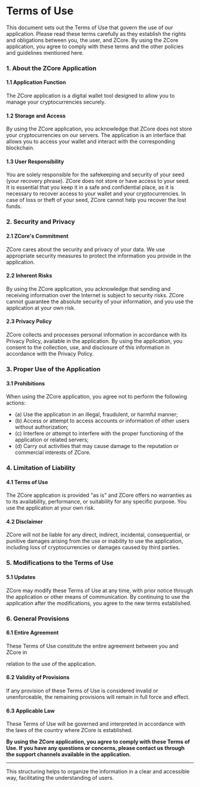 # Terms of Use

This document sets out the Terms of Use that govern the use of our application. Please read these terms carefully as they establish the rights and obligations between you, the user, and ZCore. By using the ZCore application, you agree to comply with these terms and the other policies and guidelines mentioned here.

### 1. About the ZCore Application <a href="#1-about-the-zcore-application" id="1-about-the-zcore-application"></a>

#### 1.1 Application Function <a href="#1-1-application-function" id="1-1-application-function"></a>

The ZCore application is a digital wallet tool designed to allow you to manage your cryptocurrencies securely.

#### 1.2 Storage and Access <a href="#1-2-storage-and-access" id="1-2-storage-and-access"></a>

By using the ZCore application, you acknowledge that ZCore does not store your cryptocurrencies on our servers. The application is an interface that allows you to access your wallet and interact with the corresponding blockchain.

#### 1.3 User Responsibility <a href="#1-3-user-responsibility" id="1-3-user-responsibility"></a>

You are solely responsible for the safekeeping and security of your seed (your recovery phrase). ZCore does not store or have access to your seed. It is essential that you keep it in a safe and confidential place, as it is necessary to recover access to your wallet and your cryptocurrencies. In case of loss or theft of your seed, ZCore cannot help you recover the lost funds.

### 2. Security and Privacy <a href="#2-security-and-privacy" id="2-security-and-privacy"></a>

#### 2.1 ZCore's Commitment <a href="#2-1-zcore-s-commitment" id="2-1-zcore-s-commitment"></a>

ZCore cares about the security and privacy of your data. We use appropriate security measures to protect the information you provide in the application.

#### 2.2 Inherent Risks <a href="#2-2-inherent-risks" id="2-2-inherent-risks"></a>

By using the ZCore application, you acknowledge that sending and receiving information over the Internet is subject to security risks. ZCore cannot guarantee the absolute security of your information, and you use the application at your own risk.

#### 2.3 Privacy Policy <a href="#2-3-pol-tica-de-privacidade" id="2-3-pol-tica-de-privacidade"></a>

ZCore collects and processes personal information in accordance with its Privacy Policy, available in the application. By using the application, you consent to the collection, use, and disclosure of this information in accordance with the Privacy Policy.

### 3. Proper Use of the Application <a href="#3-uso-adequado-do-aplicativo" id="3-uso-adequado-do-aplicativo"></a>

#### 3.1 Prohibitions <a href="#3-1-proibi-es" id="3-1-proibi-es"></a>

When using the ZCore application, you agree not to perform the following actions:

* (a) Use the application in an illegal, fraudulent, or harmful manner;
* (b) Access or attempt to access accounts or information of other users without authorization;
* (c) Interfere or attempt to interfere with the proper functioning of the application or related servers;
* (d) Carry out activities that may cause damage to the reputation or commercial interests of ZCore.

### 4. Limitation of Liability <a href="#4-limita-o-de-responsabilidade" id="4-limita-o-de-responsabilidade"></a>

#### 4.1 Terms of Use <a href="#4-1-condi-es-de-uso" id="4-1-condi-es-de-uso"></a>

The ZCore application is provided "as is" and ZCore offers no warranties as to its availability, performance, or suitability for any specific purpose. You use the application at your own risk.

#### 4.2 Disclaimer <a href="#4-2-exclus-o-de-responsabilidade" id="4-2-exclus-o-de-responsabilidade"></a>

ZCore will not be liable for any direct, indirect, incidental, consequential, or punitive damages arising from the use or inability to use the application, including loss of cryptocurrencies or damages caused by third parties.

### 5. Modifications to the Terms of Use <a href="#5-modifica-es-nos-termos-de-uso" id="5-modifica-es-nos-termos-de-uso"></a>

#### 5.1 Updates <a href="#5-1-atualiza-es" id="5-1-atualiza-es"></a>

ZCore may modify these Terms of Use at any time, with prior notice through the application or other means of communication. By continuing to use the application after the modifications, you agree to the new terms established.

### 6. General Provisions <a href="#6-general-provisions" id="6-general-provisions"></a>

#### 6.1 Entire Agreement <a href="#6-1-entire-agreement" id="6-1-entire-agreement"></a>

These Terms of Use constitute the entire agreement between you and ZCore in

relation to the use of the application.

#### 6.2 Validity of Provisions <a href="#6-2-validity-of-provisions" id="6-2-validity-of-provisions"></a>

If any provision of these Terms of Use is considered invalid or unenforceable, the remaining provisions will remain in full force and effect.

#### 6.3 Applicable Law <a href="#6-3-applicable-law" id="6-3-applicable-law"></a>

These Terms of Use will be governed and interpreted in accordance with the laws of the country where ZCore is established.

**By using the ZCore application, you agree to comply with these Terms of Use. If you have any questions or concerns, please contact us through the support channels available in the application.**

***

This structuring helps to organize the information in a clear and accessible way, facilitating the understanding of users.
